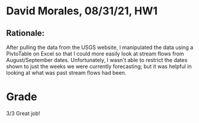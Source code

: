 # David Morales, 08/31/21, HW1
## Rationale:
After pulling the data from the USGS website, I manipulated the data using a PivtoTable on Excel so that I could more easily look at stream flows from August/September dates. Unfortunately, I wasn't able to restrict the dates shown to just the weeks we were currently forecasting; but it was helpful in looking at what was past stream flows had been.

# Grade
3/3 Great job!
